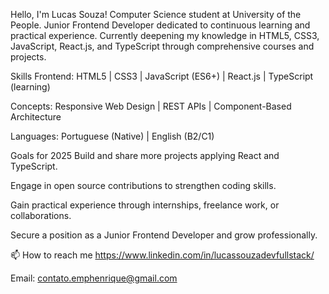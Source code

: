Hello, I'm Lucas Souza!
Computer Science student at University of the People.
Junior Frontend Developer dedicated to continuous learning and practical experience.
Currently deepening my knowledge in HTML5, CSS3, JavaScript, React.js, and TypeScript through comprehensive courses and projects.

Skills
Frontend: HTML5 | CSS3 | JavaScript (ES6+) | React.js | TypeScript (learning)

Concepts: Responsive Web Design | REST APIs | Component-Based Architecture

Languages: Portuguese (Native) | English (B2/C1)

Goals for 2025
Build and share more projects applying React and TypeScript.

Engage in open source contributions to strengthen coding skills.

Gain practical experience through internships, freelance work, or collaborations.

Secure a position as a Junior Frontend Developer and grow professionally.

📫 How to reach me
https://www.linkedin.com/in/lucassouzadevfullstack/

Email: contato.emphenrique@gmail.com
